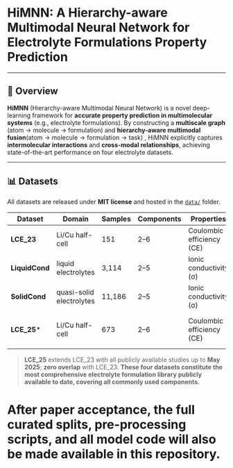 # HiMNN: A Hierarchy-aware Multimodal Neural Network for Electrolyte Formulations Property Prediction


---

## 🔬 Overview

**HiMNN** (Hierarchy-aware Multimodal Neural Network) is a novel deep-learning framework for **accurate property prediction in multimolecular systems** (e.g., electrolyte formulations). By constructing a **multiscale graph** (atom → molecule → formulation) and **hierarchy-aware multimodal fusion**(atom → molecule → formulation → task) , HiMNN explicitly captures **intermolecular interactions** and **cross-modal relationships**, achieving state-of-the-art performance on four electrolyte datasets.

---

## 📊 Datasets

All datasets are released under **MIT license** and hosted in the [`data/`](data/) folder.  


| Dataset | Domain | Samples | Components | Properties | Source |
|---------|--------|----------|-------------|------------|--------|
| **LCE_23** | Li/Cu half-cell | 151 | 2–6 | Coulombic efficiency (CE) | [Kim et al. 2023](https://doi.org/10.1039/D3DD00063A) |
| **LiquidCond** | liquid electrolytes | 3,114 | 2–5 | Ionic conductivity (σ) | [Bradford et al. 2023](https://pubs.acs.org/doi/10.1021/acscentsci.2c01181) |
| **SolidCond** | quasi-solid electrolytes | 11,186 | 2–5 | Ionic conductivity (σ) | [Bradford et al. 2023](https://pubs.acs.org/doi/10.1021/acscentsci.2c01181) |
| **LCE_25*** | Li/Cu half-cell | 673 | 2–6 | Coulombic efficiency (CE) | This work (to be released) |

> **LCE_25** extends LCE_23 with all publicly available studies up to **May 2025**; **zero overlap** with LCE_23. **These four datasets constitute the most comprehensive electrolyte formulation library publicly available to date, covering all commonly used components.**
> 
# After paper acceptance, the **full curated splits**, **pre-processing scripts**, and **all model code** will also be made available in this repository.


